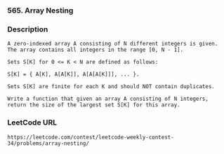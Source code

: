 ### 565. Array Nesting

### Description
	A zero-indexed array A consisting of N different integers is given. The array contains all integers in the range [0, N - 1].

	Sets S[K] for 0 <= K < N are defined as follows:

	S[K] = { A[K], A[A[K]], A[A[A[K]]], ... }.

	Sets S[K] are finite for each K and should NOT contain duplicates.

	Write a function that given an array A consisting of N integers, return the size of the largest set S[K] for this array.

### LeetCode URL
	https://leetcode.com/contest/leetcode-weekly-contest-34/problems/array-nesting/
